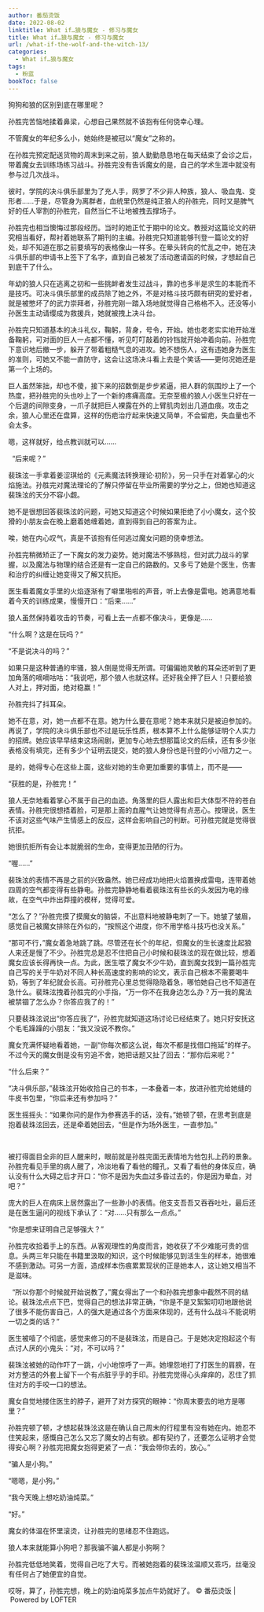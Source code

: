 ```yaml
---
author: 番茄烫饭
date: 2022-08-02
linktitle: What if…狼与魔女 - 修习与魔女
title: What if…狼与魔女 - 修习与魔女
url: /what-if-the-wolf-and-the-witch-13/
categories:
  - What if…狼与魔女
tags:
  - 粉蓝
bookToc: false
---
```


狗狗和狼的区别到底在哪里呢？

<!--more-->



孙胜完苦恼地揉着鼻梁，心想自己果然就不该抱有任何侥幸心理。

不管魔女的年纪多么小，她始终是被冠以“魔女”之称的。
 


在孙胜完预定配送货物的周末到来之前，狼人勤勤恳恳地在每天结束了会诊之后，带着魔女去训练场练习战斗。孙胜完没有告诉魔女的是，自己的学术生涯中就没有参与过几次战斗。

彼时，学院的决斗俱乐部里为了充人手，网罗了不少非人种族，狼人、吸血鬼、变形者……于是，尽管身为离群者，血统里仍然是纯正狼人的孙胜完，同时又是脾气好的任人宰割的孙胜完，自然当仁不让地被拽去撑场子。

孙胜完也相当懊悔过那段经历。当时的她正忙于期中的论文。教授对这篇论文的研究相当看好，帮衬着她联系了期刊的主编。孙胜完只知道能够刊登一篇论文的好处，却不知道在那之前要填写的表格像山一样多。在晕头转向的忙乱之中，她在决斗俱乐部的申请书上签下了名字，直到自己被发了活动邀请函的时候，才想起自己到底干了什么。

年幼的狼人只在逃离之初和一些挑衅者发生过战斗，靠的也多半是求生的本能而不是技巧。可决斗俱乐部里的成员除了她之外，不是对格斗技巧颇有研究的爱好者，就是被憋坏了的武力崇拜者，孙胜完刚一踏入场地就觉得自己格格不入。还没等小孙医生主动请缨成为救援兵，她就被拽上决斗台。

孙胜完只知道基本的决斗礼仪，鞠躬，背身，号令，开始。她也老老实实地开始准备鞠躬，可对面的巨人一点都不懂，听见叮叮敲着的铃铛就开始冲着向前。孙胜完下意识地后撤一步，躲开了带着粗糙气息的进攻。她不想伤人，这有违她身为医生的准则，可她又不能一直防守，这会让这场决斗看上去是个笑话——更何况她还是第一个上场的。

巨人虽然笨拙，却也不傻，接下来的招数倒是步步紧逼，把人群的氛围炒上了一个热度，把孙胜完的头也吵上了一个新的疼痛高度。无奈至极的狼人小医生只好在一个后退的间隙变身，一爪子就把巨人裸露在外的上臂肌肉划出几道血痕。攻击之余，狼人心里还在盘算，这样的伤疤治疗起来快速又简单，不会留疤，失血量也不会太多。

嗯，这样就好，给点教训就可以……


 
“后来呢？”

裴珠泫一手拿着姜涩琪给的《元素魔法转换理论·初阶》，另一只手在对着掌心的火焰施法。孙胜完对魔法理论的了解只停留在毕业所需要的学分之上，但她也知道这裴珠泫的天分不容小觑。

她不是很想回答裴珠泫的问题，可她又知道这个时候如果拒绝了小小魔女，这个狡猾的小朋友会在晚上磨着她缠着她，直到得到自己的答案为止。

唉，她在内心叹气，真是不该抱有任何逃过魔女问题的侥幸想法。

孙胜完稍微矫正了一下魔女的发力姿势。她对魔法不够熟稔，但对武力战斗的掌握，以及魔法与物理的结合还是有一定自己的路数的。又多亏了她是个医生，伤害和治疗的纠缠让她变得又了解又抗拒。

医生看着魔女手里的火焰逐渐有了噼里啪啦的声音，听上去像是雷电。她满意地看着今天的训练成果，慢慢开口：“后来……”
 


狼人虽然保持着攻击的节奏，可看上去一点都不像决斗，更像是……

“什么啊？这是在玩吗？”

“不是说决斗的吗？”

如果只是这种普通的牢骚，狼人倒是觉得无所谓。可偏偏她灵敏的耳朵还听到了更加角落的嘀嘀咕咕：“我说吧，那个狼人也就这样。还好我全押了巨人！只要给狼人对上，押对面，绝对稳赢！”

孙胜完抖了抖耳朵。

她不在意，对，她一点都不在意。她为什么要在意呢？她本来就只是被迫参加的。再说了，学院的决斗俱乐部也不过是玩乐性质，根本算不上什么能够证明个人实力的招牌。她应该早早结束这场闹剧，更加专心地去想那篇论文的后续，还有多少张表格没有填完，还有多少个证明去提交，她的狼人身份也是刊登的小小阻力之一。

是的，她得专心在这些上面，这些对她的生命更加重要的事情上，而不是——

“获胜的是，孙胜完！”

狼人无奈地看着掌心不属于自己的血迹。角落里的巨人露出和巨大体型不符的苍白表情。孙胜完很想捂着脸，可是那上面的血腥气让她觉得有点恶心。按理说，医生不该对这些气味产生情感上的反应，这样会影响自己的判断。可孙胜完就是觉得很抗拒。

她很抗拒所有会让本就脆弱的生命，变得更加丑陋的行为。
 


“喔……”

裴珠泫的表情不再是之前的兴致盎然。她已经成功地把火焰置换成雷电，连带着她四周的空气都变得有些静电。孙胜完静静地看着裴珠泫有些长的头发因为电的缘故，在空气中炸出莽撞的模样，觉得可爱。

“怎么了？”孙胜完摸了摸魔女的脑袋，不出意料地被静电刺了一下。她皱了皱眉，感觉自己被魔女排除在外似的，“按照这个进度，你不用学格斗技巧也没关系。”

“那可不行，”魔女着急地跳了跳。尽管还在长个的年纪，但魔女的生长速度比起狼人来还是慢了不少。孙胜完总是忍不住把自己小时候和裴珠泫的现在做比较，想着魔女应该长得再快一点。为此，医生喂了魔女不少牛奶，直到魔女找到一篇孙胜完自己写的关于牛奶对不同人种长高速度的影响的论文，表示自己根本不需要喝牛奶，等到了年纪就会长高。可孙胜完心里总觉得隐隐着急，哪怕她自己也不知道在急什么。裴珠泫拽着孙胜完的小手指，“万一你不在我身边怎么办？万一我的魔法被禁锢了怎么办？你答应我了的！”

只要裴珠泫说出“你答应我了”，孙胜完就知道这场讨论已经结束了。她只好安抚这个毛毛躁躁的小朋友：“我又没说不教你。”

魔女充满怀疑地看着她，一副“你每次都这么说，每次不都是找借口拖延”的样子。不过今天的魔女倒是没有穷追不舍，她把话题又扯了回去：“那你后来呢？”

“什么后来？”

“决斗俱乐部，”裴珠泫开始收拾自己的书本，一本叠着一本，放进孙胜完给她缝的牛皮书包里，“你后来还有参加吗？”

医生摇摇头：“如果你问的是作为参赛选手的话，没有。”她顿了顿，在思考到底是抱着裴珠泫回去，还是牵着她回去，“但是作为场外医生，一直参加。”

 

被打得面目全非的巨人醒来时，眼前就是孙胜完面无表情地为他包扎上药的景象。孙胜完看见手里的病人醒了，冷淡地看了看他的瞳孔，又看了看他的身体反应，确认没有什么大碍之后才开口：“你不是因为失血过多昏过去的，你是因为晕血，对吧？”

庞大的巨人在病床上居然露出了一些渺小的表情。他支支吾吾又吞吞吐吐，最后还是在医生逼问的视线下承认了：“对……只有那么一点点。”

“你是想来证明自己足够强大？”

孙胜完收拾着手上的东西。从客观理性的角度而言，她收获了不少难能可贵的信息。头两三年只能在书籍里汲取的知识，这个时候能够见到活生生的样本，她很难不感到激动。可另一方面，造成样本伤痕累累现状的正是她本人，这让她又相当不是滋味。


 
“所以你那个时候就开始说教了，”魔女得出了一个和孙胜完想象中截然不同的结论。裴珠泫点点下巴，觉得自己的想法非常正确，“你是不是又絮絮叨叨地跟他说了很多不能伤害自己，人的强大是通过各个方面来体现的，还有什么战斗不能说明一切之类的话？”

医生被噎了个彻底，感觉来修习的不是裴珠泫，而是自己。于是她决定抱起这个有点讨人厌的小鬼头：“对，不可以吗？”

裴珠泫被她的动作吓了一跳，小小地惊呼了一声。她埋怨地打了打医生的肩膀，在对方整洁的外套上留下一个有点脏乎乎的手印。孙胜完觉得心头痒痒的，忍住了抓住对方的手咬一口的想法。

魔女自觉地搂住医生的脖子，避开了对方探究的眼神：“你周末要去的地方是哪里？”

孙胜完顿了顿，才想起裴珠泫这是在确认自己周末的行程里有没有她在内。她忍不住笑起来，感慨自己怎么又忘了魔女的占有欲。都有契约了，还要怎么证明才会觉得安心啊？孙胜完把魔女抱得更紧了一点：“我会带你去的，放心。”

“骗人是小狗。”

“嗯嗯，是小狗。”

“我今天晚上想吃奶油炖菜。”

“好。”
 


魔女的体温在怀里滚烫，让孙胜完的思绪忍不住跑远。

狼人本来就能算小狗吧？那我骗不骗人都是小狗啊？

孙胜完低低地笑着，觉得自己吃了大亏。而被她抱着的裴珠泫温顺又乖巧，丝毫没有任何占了她便宜的自觉。

哎呀，算了，孙胜完想，晚上的奶油炖菜多加点牛奶就好了。
© 番茄烫饭 | Powered by LOFTER
